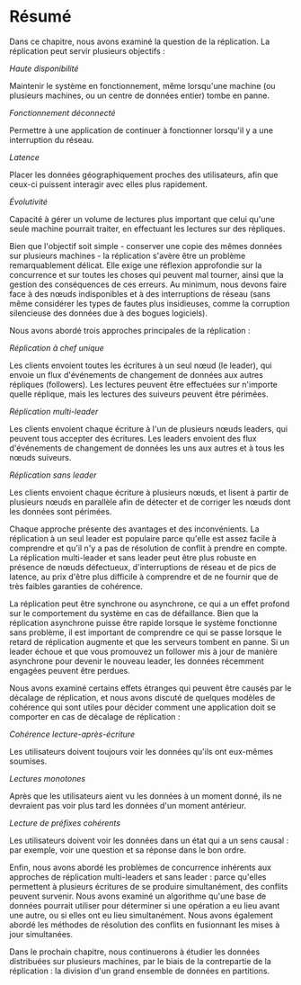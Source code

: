 # Résumé

Dans ce chapitre, nous avons examiné la question de la réplication. La réplication peut servir plusieurs objectifs :

*Haute disponibilité*

Maintenir le système en fonctionnement, même lorsqu'une machine (ou plusieurs machines, ou un centre de données entier) tombe en panne.

*Fonctionnement déconnecté*

Permettre à une application de continuer à fonctionner lorsqu'il y a une interruption du réseau.

*Latence*

Placer les données géographiquement proches des utilisateurs, afin que ceux-ci puissent interagir avec elles plus rapidement.

*Évolutivité*

Capacité à gérer un volume de lectures plus important que celui qu'une seule machine pourrait traiter, en effectuant les lectures sur des répliques.

Bien que l'objectif soit simple - conserver une copie des mêmes données sur plusieurs machines - la réplication s'avère être un problème remarquablement délicat. Elle exige une réflexion approfondie sur la concurrence et sur toutes les choses qui peuvent mal tourner, ainsi que la gestion des conséquences de ces erreurs. Au minimum, nous devons faire face à des nœuds indisponibles et à des interruptions de réseau (sans même considérer les types de fautes plus insidieuses, comme la corruption silencieuse des données due à des bogues logiciels).

Nous avons abordé trois approches principales de la réplication :

*Réplication à chef unique*

Les clients envoient toutes les écritures à un seul nœud (le leader), qui envoie un flux d'événements de changement de données aux autres répliques (followers). Les lectures peuvent être effectuées sur n'importe quelle réplique, mais les lectures des suiveurs peuvent être périmées.

*Réplication multi-leader*

Les clients envoient chaque écriture à l'un de plusieurs nœuds leaders, qui peuvent tous accepter des écritures. Les leaders envoient des flux d'événements de changement de données les uns aux autres et à tous les nœuds suiveurs.

*Réplication sans leader*

Les clients envoient chaque écriture à plusieurs nœuds, et lisent à partir de plusieurs nœuds en parallèle afin de détecter et de corriger les nœuds dont les données sont périmées.

Chaque approche présente des avantages et des inconvénients. La réplication à un seul leader est populaire parce qu'elle est assez facile à comprendre et qu'il n'y a pas de résolution de conflit à prendre en compte. La réplication multi-leader et sans leader peut être plus robuste en présence de nœuds défectueux, d'interruptions de réseau et de pics de latence, au prix d'être plus difficile à comprendre et de ne fournir que de très faibles garanties de cohérence.

La réplication peut être synchrone ou asynchrone, ce qui a un effet profond sur le comportement du système en cas de défaillance. Bien que la réplication asynchrone puisse être rapide lorsque le système fonctionne sans problème, il est important de comprendre ce qui se passe lorsque le retard de réplication augmente et que les serveurs tombent en panne. Si un leader échoue et que vous promouvez un follower mis à jour de manière asynchrone pour devenir le nouveau leader, les données récemment engagées peuvent être perdues.

Nous avons examiné certains effets étranges qui peuvent être causés par le décalage de réplication, et nous avons discuté de quelques modèles de cohérence qui sont utiles pour décider comment une application doit se comporter en cas de décalage de réplication :

*Cohérence lecture-après-écriture*

Les utilisateurs doivent toujours voir les données qu'ils ont eux-mêmes soumises.

*Lectures monotones*

Après que les utilisateurs aient vu les données à un moment donné, ils ne devraient pas voir plus tard les données d'un moment antérieur.

*Lecture de préfixes cohérents*

Les utilisateurs doivent voir les données dans un état qui a un sens causal : par exemple, voir une question et sa réponse dans le bon ordre.

Enfin, nous avons abordé les problèmes de concurrence inhérents aux approches de réplication multi-leaders et sans leader : parce qu'elles permettent à plusieurs écritures de se produire simultanément, des conflits peuvent survenir. Nous avons examiné un algorithme qu'une base de données pourrait utiliser pour déterminer si une opération a eu lieu avant une autre, ou si elles ont eu lieu simultanément. Nous avons également abordé les méthodes de résolution des conflits en fusionnant les mises à jour simultanées.

Dans le prochain chapitre, nous continuerons à étudier les données distribuées sur plusieurs machines, par le biais de la contrepartie de la réplication : la division d'un grand ensemble de données en partitions. 
